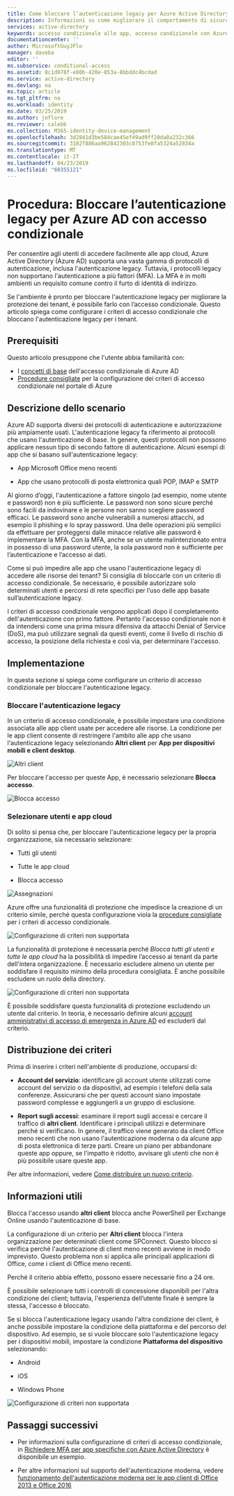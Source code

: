 ```yaml
---
title: Come bloccare l’autenticazione legacy per Azure Active Directory (Azure AD) con l’accesso condizionale | Microsoft Docs
description: Informazioni su come migliorare il comportamento di sicurezza, bloccando l'autenticazione legacy tramite l'accesso condizionale di Azure AD.
services: active-directory
keywords: accesso condizionale alle app, accesso condizionale con Azure AD, accesso sicuro alle risorse aziendali, criteri di accesso condizionale
documentationcenter: ''
author: MicrosoftGuyJFlo
manager: daveba
editor: ''
ms.subservice: conditional-access
ms.assetid: 8c1d978f-e80b-420e-853a-8bbddc4bcdad
ms.service: active-directory
ms.devlang: na
ms.topic: article
ms.tgt_pltfrm: na
ms.workload: identity
ms.date: 03/25/2019
ms.author: joflore
ms.reviewer: calebb
ms.collection: M365-identity-device-management
ms.openlocfilehash: 3d2841d3be584cae45ef49ad9ff20da8a232c366
ms.sourcegitcommit: 3102f886aa962842303c8753fe8fa5324a52834a
ms.translationtype: MT
ms.contentlocale: it-IT
ms.lasthandoff: 04/23/2019
ms.locfileid: "60355121"
---
```

# <a name="how-to-block-legacy-authentication-to-azure-ad-with-conditional-access"></a>Procedura: Bloccare l’autenticazione legacy per Azure AD con accesso condizionale   

Per consentire agli utenti di accedere facilmente alle app cloud, Azure Active Directory (Azure AD) supporta una vasta gamma di protocolli di autenticazione, inclusa l'autenticazione legacy. Tuttavia, i protocolli legacy non supportano l'autenticazione a più fattori (MFA). La MFA è in molti ambienti un requisito comune contro il furto di identità di indirizzo. 


Se l'ambiente è pronto per bloccare l'autenticazione legacy per migliorare la protezione dei tenant, è possibile farlo con l’accesso condizionale. Questo articolo spiega come configurare i criteri di accesso condizionale che bloccano l'autenticazione legacy per i tenant.



## <a name="prerequisites"></a>Prerequisiti

Questo articolo presuppone che l'utente abbia familiarità con: 

- I [concetti di base](overview.md) dell'accesso condizionale di Azure AD 
- [Procedure consigliate](best-practices.md) per la configurazione dei criteri di accesso condizionale nel portale di Azure



## <a name="scenario-description"></a>Descrizione dello scenario

Azure AD supporta diversi dei protocolli di autenticazione e autorizzazione più ampiamente usati. L'autenticazione legacy fa riferimento ai protocolli che usano l'autenticazione di base. In genere, questi protocolli non possono applicare nessun tipo di secondo fattore di autenticazione. Alcuni esempi di app che si basano sull'autenticazione legacy:

- App Microsoft Office meno recenti

- App che usano protocolli di posta elettronica quali POP, IMAP e SMTP

Al giorno d’oggi, l'autenticazione a fattore singolo (ad esempio, nome utente e password) non è più sufficiente. Le password non sono sicure perché sono facili da indovinare e le persone non sanno scegliere password efficaci. Le password sono anche vulnerabili a numerosi attacchi, ad esempio il phishing e lo spray password. Una delle operazioni più semplici da effettuare per proteggersi dalle minacce relative alle password è implementare la MFA. Con la MFA, anche se un utente malintenzionato entra in possesso di una password utente, la sola password non è sufficiente per l’autenticazione e l’accesso ai dati.

Come si può impedire alle app che usano l'autenticazione legacy di accedere alle risorse dei tenant? Si consiglia di bloccarle con un criterio di accesso condizionale. Se necessario, è possibile autorizzare solo determinati utenti e percorsi di rete specifici per l’uso delle app basate sull’autenticazione legacy.

I criteri di accesso condizionale vengono applicati dopo il completamento dell'autenticazione con primo fattore. Pertanto l'accesso condizionale non è da intendersi come una prima misura difensiva da attacchi Denial of Service (DoS), ma può utilizzare segnali da questi eventi, come il livello di rischio di accesso, la posizione della richiesta e così via, per determinare l'accesso.




## <a name="implementation"></a>Implementazione

In questa sezione si spiega come configurare un criterio di accesso condizionale per bloccare l'autenticazione legacy. 

### <a name="block-legacy-authentication"></a>Bloccare l'autenticazione legacy 

In un criterio di accesso condizionale, è possibile impostare una condizione associata alle app client usate per accedere alle risorse. La condizione per le app client consente di restringere l'ambito alle app che usano l'autenticazione legacy selezionando **Altri client** per **App per dispositivi mobili e client desktop**.

![Altri client](./media/block-legacy-authentication/01.png)

Per bloccare l'accesso per queste App, è necessario selezionare **Blocca accesso**.

![Blocca accesso](./media/block-legacy-authentication/02.png)


### <a name="select-users-and-cloud-apps"></a>Selezionare utenti e app cloud

Di solito si pensa che, per bloccare l'autenticazione legacy per la propria organizzazione, sia necessario selezionare:

- Tutti gli utenti

- Tutte le app cloud

- Blocca accesso
 

![Assegnazioni](./media/block-legacy-authentication/03.png)



Azure offre una funzionalità di protezione che impedisce la creazione di un criterio simile, perché questa configurazione viola la [procedure consigliate](best-practices.md) per i criteri di accesso condizionale.
 
![Configurazione di criteri non supportata](./media/block-legacy-authentication/04.png)


La funzionalità di protezione è necessaria perché *Blocca tutti gli utenti e tutte le app cloud* ha la possibilità di impedire l’accesso ai tenant da parte dell'intera organizzazione. È necessario escludere almeno un utente per soddisfare il requisito minimo della procedura consigliata. È anche possibile escludere un ruolo della directory.

![Configurazione di criteri non supportata](./media/block-legacy-authentication/05.png)


È possibile soddisfare questa funzionalità di protezione escludendo un utente dal criterio. In teoria, è necessario definire alcuni [account amministrativi di accesso di emergenza in Azure AD](../users-groups-roles/directory-emergency-access.md) ed escluderli dal criterio.
 

## <a name="policy-deployment"></a>Distribuzione dei criteri

Prima di inserire i criteri nell'ambiente di produzione, occuparsi di:
 
- **Account del servizio**: identificare gli account utente utilizzati come account del servizio o da dispositivi, ad esempio i telefoni della sala conferenze. Assicurarsi che per questi account siano impostate password complesse e aggiungerli a un gruppo di esclusione.
 
- **Report sugli accessi**: esaminare il report sugli accessi e cercare il traffico di **altri client**. Identificare i principali utilizzi e determinare perché si verificano. In genere, il traffico viene generato da client Office meno recenti che non usano l'autenticazione moderna o da alcune app di posta elettronica di terze parti. Creare un piano per abbandonare queste app oppure, se l'impatto è ridotto, avvisare gli utenti che non è più possibile usare queste app.
 
Per altre informazioni, vedere [Come distribuire un nuovo criterio](best-practices.md#how-should-you-deploy-a-new-policy).



## <a name="what-you-should-know"></a>Informazioni utili

Blocca l'accesso usando **altri client** blocca anche PowerShell per Exchange Online usando l'autenticazione di base.

La configurazione di un criterio per **Altri client** blocca l'intera organizzazione per determinati client come SPConnect. Questo blocco si verifica perché l'autenticazione di client meno recenti avviene in modo imprevisto. Questo problema non si applica alle principali applicazioni di Office, come i client di Office meno recenti.

Perché il criterio abbia effetto, possono essere necessarie fino a 24 ore.

È possibile selezionare tutti i controlli di concessione disponibili per l'altra condizione dei client; tuttavia, l'esperienza dell’utente finale è sempre la stessa, l'accesso è bloccato.

Se si blocca l'autenticazione legacy usando l'altra condizione dei client, è anche possibile impostare la condizione della piattaforma e del percorso del dispositivo. Ad esempio, se si vuole bloccare solo l'autenticazione legacy per i dispositivi mobili, impostare la condizione **Piattaforma del dispositivo** selezionando:

- Android

- iOS

- Windows Phone

![Configurazione di criteri non supportata](./media/block-legacy-authentication/06.png)




## <a name="next-steps"></a>Passaggi successivi

- Per informazioni sulla configurazione di criteri di accesso condizionale, in [Richiedere MFA per app specifiche con Azure Active Directory](app-based-mfa.md) è disponibile un esempio.

- Per altre informazioni sul supporto dell'autenticazione moderna, vedere [funzionamento dell'autenticazione moderna per le app client di Office 2013 e Office 2016](https://docs.microsoft.com/en-us/office365/enterprise/modern-auth-for-office-2013-and-2016) 
